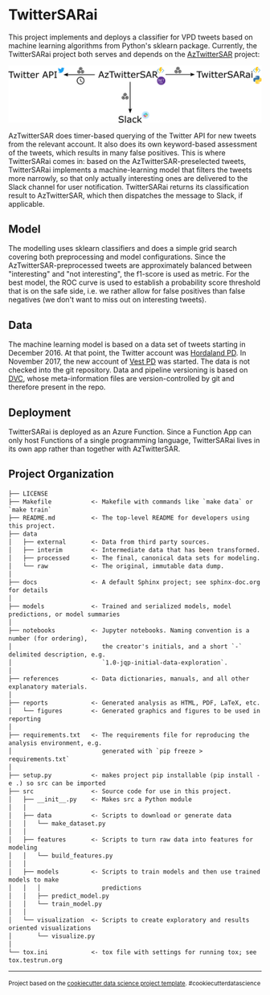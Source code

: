 TwitterSARai
==============================

This project implements and deploys a classifier for VPD tweets based on machine
learning algorithms from Python's sklearn package. Currently, the TwitterSARai project
both serves and depends on the [AzTwitterSAR](https://github.com/lp-code/AzTwitterSAR)
project:

![TwitterSAR architecture](docs/twittersar_architecture.png)

AzTwitterSAR does timer-based querying of the Twitter API for new tweets from the
relevant account. It also does its own keyword-based assessment of the tweets,
which results in many false positives. This is where TwitterSARai comes in: based
on the AzTwitterSAR-preselected tweets, TwitterSARai implements a machine-learning
model that filters the tweets more narrowly, so that only actually interesting ones
are delivered to the Slack channel for user notification. TwitterSARai returns its
classification result to AzTwitterSAR, which then dispatches the message to Slack,
if applicable.

Model
-----
The modelling uses sklearn classifiers and does a simple grid search covering
both preprocessing and model configurations. Since the AzTwitterSAR-preprocessed
tweets are approximately balanced between "interesting" and "not interesting",
the f1-score is used as metric. For the best model, the ROC curve is used to
establish a probability score threshold that is on the safe side, i.e. we rather
allow for false positives than false negatives (we don't want to miss out on
interesting tweets).  

Data
----
The machine learning model is based on a data set of tweets starting in December 2016.
At that point, the Twitter account was 
[Hordaland PD](https://twitter.com/hordalandpoliti). In November 2017, the new account
of [Vest PD](https://twitter.com/politivest)
was started. The data is not checked into the git repository. Data and pipeline
versioning is based on [DVC](https://dvc.org/), whose meta-information files are
version-controlled by git and therefore present in the repo.

Deployment
----------
TwitterSARai is deployed as an Azure Function. Since a Function App can only host
Functions of a single programming language, TwitterSARai lives in its own app rather
than together with AzTwitterSAR. 

Project Organization
------------

    ├── LICENSE
    ├── Makefile           <- Makefile with commands like `make data` or `make train`
    ├── README.md          <- The top-level README for developers using this project.
    ├── data
    │   ├── external       <- Data from third party sources.
    │   ├── interim        <- Intermediate data that has been transformed.
    │   ├── processed      <- The final, canonical data sets for modeling.
    │   └── raw            <- The original, immutable data dump.
    │
    ├── docs               <- A default Sphinx project; see sphinx-doc.org for details
    │
    ├── models             <- Trained and serialized models, model predictions, or model summaries
    │
    ├── notebooks          <- Jupyter notebooks. Naming convention is a number (for ordering),
    │                         the creator's initials, and a short `-` delimited description, e.g.
    │                         `1.0-jqp-initial-data-exploration`.
    │
    ├── references         <- Data dictionaries, manuals, and all other explanatory materials.
    │
    ├── reports            <- Generated analysis as HTML, PDF, LaTeX, etc.
    │   └── figures        <- Generated graphics and figures to be used in reporting
    │
    ├── requirements.txt   <- The requirements file for reproducing the analysis environment, e.g.
    │                         generated with `pip freeze > requirements.txt`
    │
    ├── setup.py           <- makes project pip installable (pip install -e .) so src can be imported
    ├── src                <- Source code for use in this project.
    │   ├── __init__.py    <- Makes src a Python module
    │   │
    │   ├── data           <- Scripts to download or generate data
    │   │   └── make_dataset.py
    │   │
    │   ├── features       <- Scripts to turn raw data into features for modeling
    │   │   └── build_features.py
    │   │
    │   ├── models         <- Scripts to train models and then use trained models to make
    │   │   │                 predictions
    │   │   ├── predict_model.py
    │   │   └── train_model.py
    │   │
    │   └── visualization  <- Scripts to create exploratory and results oriented visualizations
    │       └── visualize.py
    │
    └── tox.ini            <- tox file with settings for running tox; see tox.testrun.org


--------

<p><small>Project based on the <a target="_blank" href="https://drivendata.github.io/cookiecutter-data-science/">cookiecutter data science project template</a>. #cookiecutterdatascience</small></p>
